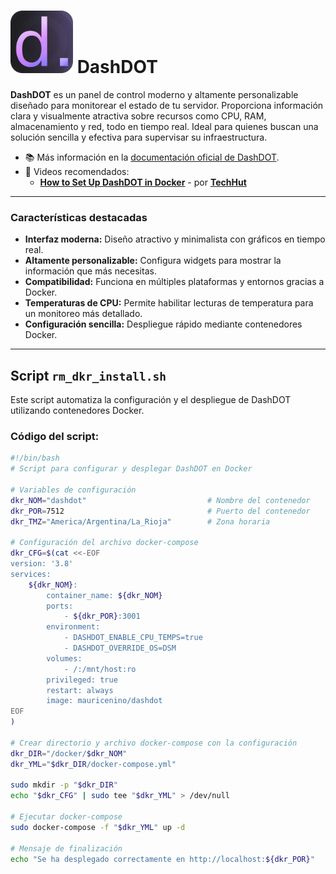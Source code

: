 # <img src="./logo-Dashdot.png" alt="Dashdot Logo" width="100"/> DashDOT

**DashDOT** es un panel de control moderno y altamente personalizable diseñado para monitorear el estado de tu servidor. Proporciona información clara y visualmente atractiva sobre recursos como CPU, RAM, almacenamiento y red, todo en tiempo real. Ideal para quienes buscan una solución sencilla y efectiva para supervisar su infraestructura.

- 📚 Más información en la [documentación oficial de DashDOT](https://dashdot.app/docs/getting-started).
- 🎥 Videos recomendados:
  - [**How to Set Up DashDOT in Docker**](https://youtu.be/A6vcTIzp_Ww?si=j4d0gjg9yrzVLnv5) - por [**TechHut**](https://www.youtube.com/@TechHut)

---

### Características destacadas
- **Interfaz moderna:** Diseño atractivo y minimalista con gráficos en tiempo real.
- **Altamente personalizable:** Configura widgets para mostrar la información que más necesitas.
- **Compatibilidad:** Funciona en múltiples plataformas y entornos gracias a Docker.
- **Temperaturas de CPU:** Permite habilitar lecturas de temperatura para un monitoreo más detallado.
- **Configuración sencilla:** Despliegue rápido mediante contenedores Docker.

---

## Script `rm_dkr_install.sh`
Este script automatiza la configuración y el despliegue de DashDOT utilizando contenedores Docker.

### Código del script:

```bash
#!/bin/bash
# Script para configurar y desplegar DashDOT en Docker

# Variables de configuración
dkr_NOM="dashdot"                           # Nombre del contenedor
dkr_POR=7512                                # Puerto del contenedor
dkr_TMZ="America/Argentina/La_Rioja"        # Zona horaria

# Configuración del archivo docker-compose
dkr_CFG=$(cat <<-EOF
version: '3.8'
services:
    ${dkr_NOM}:
        container_name: ${dkr_NOM}
        ports:
            - ${dkr_POR}:3001
        environment:
            - DASHDOT_ENABLE_CPU_TEMPS=true
            - DASHDOT_OVERRIDE_OS=DSM
        volumes:
            - /:/mnt/host:ro
        privileged: true
        restart: always
        image: mauricenino/dashdot
EOF
)

# Crear directorio y archivo docker-compose con la configuración
dkr_DIR="/docker/$dkr_NOM"
dkr_YML="$dkr_DIR/docker-compose.yml"

sudo mkdir -p "$dkr_DIR" 
echo "$dkr_CFG" | sudo tee "$dkr_YML" > /dev/null

# Ejecutar docker-compose
sudo docker-compose -f "$dkr_YML" up -d

# Mensaje de finalización
echo "Se ha desplegado correctamente en http://localhost:${dkr_POR}"
